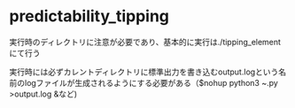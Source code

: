 # predictability_tipping
実行時のディレクトリに注意が必要であり、基本的に実行は./tipping_elementにて行う

実行時には必ずカレントディレクトリに標準出力を書き込むoutput.logという名前のlogファイルが生成されるようにする必要がある（$nohup python3 ~.py >output.log &など)
